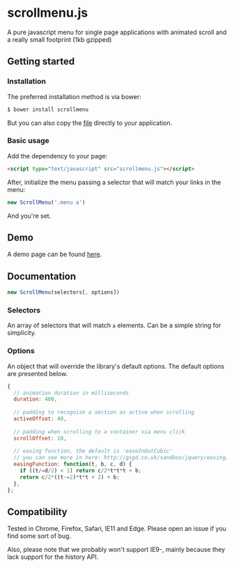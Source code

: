 # scrollmenu.js
A pure javascript menu for single page applications with animated scroll and a really small footprint (1kb gzipped)

## Getting started


### Installation

The preferred installation method is via bower:

```sh
$ bower install scrollmenu
```

But you can also copy the [file](https://raw.githubusercontent.com/denislins/scrollmenu/master/scrollmenu.js) directly to your application.

### Basic usage

Add the dependency to your page:

```html
<script type="text/javascript" src="scrollmenu.js"></script>
```

After, initialize the menu passing a selector that will match your links in the menu:

```javascript
new ScrollMenu('.menu a')
```

And you're set.

## Demo

A demo page can be found [here](http://denislins.github.io/scrollmenu/).

## Documentation

```javascript
new ScrollMenu(selectors[, options])
```

### Selectors

An array of selectors that will match `a` elements. Can be a simple string for simplicity.

### Options

An object that will override the library's default options. The default options are presented below.

```javascript
{
  // animation duration in milliseconds
  duration: 400,
  
  // padding to recognize a section as active when scrolling
  activeOffset: 40,
  
  // padding when scrolling to a container via menu click
  scrollOffset: 10,
  
  // easing function, the default is 'easeInOutCubic'
  // you can see more in here: http://gsgd.co.uk/sandbox/jquery/easing/jquery.easing.1.3.js
  easingFunction: function(t, b, c, d) {
    if ((t/=d/2) < 1) return c/2*t*t*t + b;
    return c/2*((t-=2)*t*t + 2) + b;
  },
};
```

## Compatibility

Tested in Chrome, Firefox, Safari, IE11 and Edge. Please open an issue if you find some sort of bug.

Also, please note that we probably won't support IE9-, mainly because they lack support for the history API.
